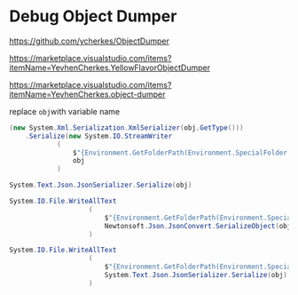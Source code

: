 # Debug Object Dumper

https://github.com/ycherkes/ObjectDumper

https://marketplace.visualstudio.com/items?itemName=YevhenCherkes.YellowFlavorObjectDumper

https://marketplace.visualstudio.com/items?itemName=YevhenCherkes.object-dumper


replace `obj`with variable name

```csharp
(new System.Xml.Serialization.XmlSerializer(obj.GetType()))
    .Serialize(new System.IO.StreamWriter
            (
                $"{Environment.GetFolderPath(Environment.SpecialFolder.UserProfile)}/dump.xml"), 
                obj
            )
```

```csharp
System.Text.Json.JsonSerializer.Serialize(obj)
```

```csharp
System.IO.File.WriteAllText
                    (
                        $"{Environment.GetFolderPath(Environment.SpecialFolder.UserProfile)}/dump.1.json"), 
                        Newtonsoft.Json.JsonConvert.SerializeObject(obj)
                    )

```

```csharp
System.IO.File.WriteAllText
                    (
                        $"{Environment.GetFolderPath(Environment.SpecialFolder.UserProfile)}/dump.1.json"), 
                        System.Text.Json.JsonSerializer.Serialize(obj)
                    )
```